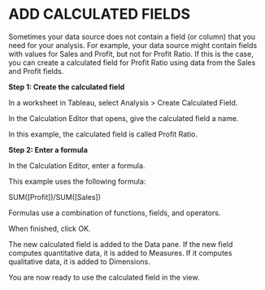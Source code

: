 # ADD CALCULATED FIELDS

Sometimes your data source does not contain a field (or column) that you need for your analysis. For example, your data source might contain fields with values for Sales and Profit, but not for Profit Ratio. If this is the case, you can create a calculated field for Profit Ratio using data from the Sales and Profit fields.

**Step 1: Create the calculated field**

In a worksheet in Tableau, select Analysis > Create Calculated Field.

In the Calculation Editor that opens, give the calculated field a name.

In this example, the calculated field is called Profit Ratio.

**Step 2: Enter a formula**

In the Calculation Editor, enter a formula.

This example uses the following formula:

SUM([Profit])/SUM([Sales])

Formulas use a combination of functions, fields, and operators. 

When finished, click OK.

The new calculated field is added to the Data pane. If the new field computes quantitative data, it is added to Measures. If it computes qualitative data, it is added to Dimensions.

You are now ready to use the calculated field in the view.

